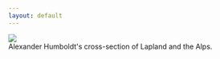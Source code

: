 ```yaml
---
layout: default
---
```

<html lang="en">
    <head>
        <style>
        img {
                display: block;
                margin: 0;
                padding: 0;
                border: none;
        }
        </style>
    </head>
<body>
<img src="https://journals.openedition.org/cybergeo/docannexe/image/25478/img-15-small580.jpg">
Alexander Humboldt's cross-section of Lapland and the Alps.
</body>
</html>
